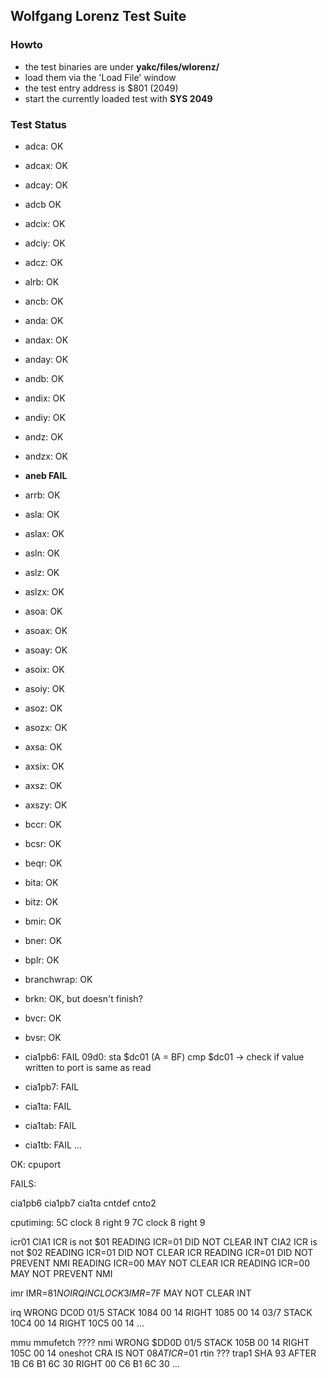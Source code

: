 ## Wolfgang Lorenz Test Suite

### Howto

- the test binaries are under **yakc/files/wlorenz/**
- load them via the 'Load File' window
- the test entry address is $801 (2049)
- start the currently loaded test with **SYS 2049**

### Test Status

- adca: OK
- adcax: OK
- adcay: OK
- adcb OK
- adcix: OK
- adciy: OK
- adcz: OK
- alrb: OK
- ancb: OK
- anda: OK
- andax: OK
- anday: OK
- andb: OK
- andix: OK
- andiy: OK
- andz: OK
- andzx: OK
- **aneb FAIL**
- arrb: OK
- asla: OK
- aslax: OK
- asln: OK
- aslz: OK
- aslzx: OK
- asoa: OK
- asoax: OK
- asoay: OK
- asoix: OK
- asoiy: OK
- asoz: OK
- asozx: OK
- axsa: OK
- axsix: OK
- axsz: OK
- axszy: OK
- bccr: OK
- bcsr: OK
- beqr: OK
- bita: OK
- bitz: OK
- bmir: OK
- bner: OK
- bplr: OK
- branchwrap: OK
- brkn: OK, but doesn't finish?
- bvcr: OK
- bvsr: OK
- cia1pb6: FAIL
    09d0: sta $dc01 (A = BF)
          cmp $dc01
          -> check if value written to port is same as read


- cia1pb7: FAIL
- cia1ta: FAIL
- cia1tab: FAIL
- cia1tb: FAIL
...


OK:
cpuport

FAILS:

cia1pb6
cia1pb7
cia1ta
cntdef
cnto2

cputiming:
    5C clock 8 right 9
    7C clock 8 right 9

icr01
    CIA1 ICR is not $01
    READING ICR=01 DID NOT CLEAR INT
    CIA2 ICR is not $02
    READING ICR=01 DID NOT CLEAR ICR
    READING ICR=01 DID NOT PREVENT NMI
    READING ICR=00 MAY NOT CLEAR ICR
    READING ICR=00 MAY NOT PREVENT NMI

imr
    IMR=$81 NO IRQ IN CLOCK 3
    IMR=$7F MAY NOT CLEAR INT

irq
    WRONG DC0D
    01/5
    STACK 1084 00 14
    RIGHT 1085 00 14
    03/7
    STACK 10C4 00 14
    RIGHT 10C5 00 14
    ...

mmu
mmufetch ????
nmi
    WRONG $DD0D
    01/5
    STACK 105B 00 14
    RIGHT 105C 00 14
oneshot
    CRA IS NOT $08 AT ICR=$01
rtin ???
trap1
    SHA 93
        AFTER 1B C6 B1 6C 30
        RIGHT 00 C6 B1 6C 30
    ...
